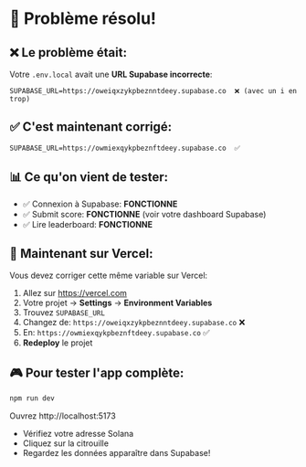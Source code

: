 # 🎯 Problème résolu!

## ❌ Le problème était:
Votre `.env.local` avait une **URL Supabase incorrecte**:
```
SUPABASE_URL=https://oweiqxzykpbeznntdeey.supabase.co  ❌ (avec un i en trop)
```

## ✅ C'est maintenant corrigé:
```
SUPABASE_URL=https://owmiexqykpbeznftdeey.supabase.co  ✅
```

## 📊 Ce qu'on vient de tester:
- ✅ Connexion à Supabase: **FONCTIONNE**
- ✅ Submit score: **FONCTIONNE** (voir votre dashboard Supabase)
- ✅ Lire leaderboard: **FONCTIONNE**

## 🚀 Maintenant sur Vercel:
Vous devez corriger cette même variable sur Vercel:

1. Allez sur https://vercel.com
2. Votre projet → **Settings** → **Environment Variables**
3. Trouvez `SUPABASE_URL`
4. Changez de: `https://oweiqxzykpbeznntdeey.supabase.co` ❌
5. En: `https://owmiexqykpbeznftdeey.supabase.co` ✅
6. **Redeploy** le projet

## 🎮 Pour tester l'app complète:
```bash
npm run dev
```
Ouvrez http://localhost:5173
- Vérifiez votre adresse Solana
- Cliquez sur la citrouille
- Regardez les données apparaître dans Supabase!

